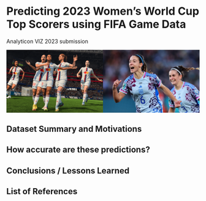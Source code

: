 # Predicting 2023 Women’s World Cup Top Scorers using FIFA Game Data
Analyticon VIZ 2023 submission

<div style="display: flex;">
  <img src="images/ea_fifa_image.png" alt="Image 1" style="width: 50%; height: auto;">
  <img src="images/real_fifa_image.png" alt="Image 2" style="width: 50%; height: auto;">
</div>

## Dataset Summary and Motivations


## How accurate are these predictions?


## Conclusions / Lessons Learned


## List of References
